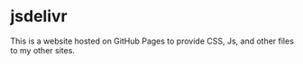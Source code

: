 # jsdelivr
This is a website hosted on GitHub Pages to provide CSS, Js, and other files to my other sites.
